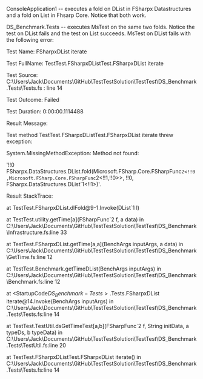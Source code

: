 ConsoleApplication1 -- executes a fold on DList in FSharpx Datastructures and a fold on List in Fhsarp Core. Notice that both work.

DS_Benchmark.Tests -- executes MsTest on the same two folds. Notice the test on DList fails and the test on List succeeds. MsTest on DList fails with the following error:

Test Name:	FSharpxDList iterate

Test FullName:	TestTest.FSharpxDListTest.FSharpxDList iterate

Test Source:	C:\Users\Jack\Documents\GitHub\TestTestSolution\TestTest\DS_Benchmark.Tests\Tests.fs : line 14

Test Outcome:	Failed

Test Duration:	0:00:00.1114488

Result Message:

Test method TestTest.FSharpxDListTest.FSharpxDList iterate threw exception: 

System.MissingMethodException: Method not found:

'!!0 FSharpx.DataStructures.DList.fold(Microsoft.FSharp.Core.FSharpFunc`2<!!0,Microsoft.FSharp.Core.FSharpFunc`2<!!1,!!0>>, !!0, FSharpx.DataStructures.DList`1<!!1>)'.

Result StackTrace:
	
at TestTest.FSharpxDList.dlFold\@9-1.Invoke(DList`1 l)

   at TestTest.utility.getTime\[a](FSharpFunc`2 f, a data) in C:\Users\Jack\Documents\GitHub\TestTestSolution\TestTest\DS_Benchmark\Infrastructure.fs:line 33

   at TestTest.FSharpxDList.getTime\[a,a](BenchArgs inputArgs, a data) in C:\Users\Jack\Documents\GitHub\TestTestSolution\TestTest\DS_Benchmark\GetTime.fs:line 12

   at TestTest.Benchmark.getTimeDList(BenchArgs inputArgs) in C:\Users\Jack\Documents\GitHub\TestTestSolution\TestTest\DS_Benchmark\Benchmark.fs:line 12

   at <StartupCode$DS_Benchmark-Tests>.$Tests.FSharpxDList iterate\@14.Invoke(BenchArgs inputArgs) in C:\Users\Jack\Documents\GitHub\TestTestSolution\TestTest\DS_Benchmark.Tests\Tests.fs:line 14

   at TestTest.TestUtil.dsGetTimeTest\[a,b](FSharpFunc`2 f, String initData, a typeDs, b typeData) in C:\Users\Jack\Documents\GitHub\TestTestSolution\TestTest\DS_Benchmark.Tests\TestUtil.fs:line 20

   at TestTest.FSharpxDListTest.FSharpxDList iterate() in C:\Users\Jack\Documents\GitHub\TestTestSolution\TestTest\DS_Benchmark.Tests\Tests.fs:line 14



